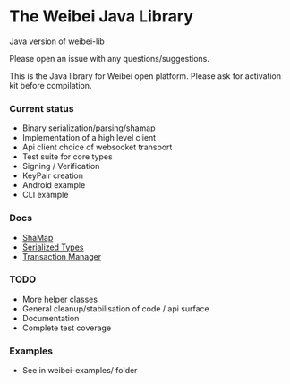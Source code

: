 The Weibei Java Library
===============

Java version of weibei-lib 

Please open an issue with any questions/suggestions.

This is the Java library for Weibei open platform.  Please ask for activation kit before compilation.

### Current status
  
  - Binary serialization/parsing/shamap
  - Implementation of a high level client
  - Api client choice of websocket transport
  - Test suite for core types
  - Signing / Verification
  - KeyPair creation
  - Android example
  - CLI example

### Docs

  - [ShaMap](weibei-core/src/main/java/com/weibei/core/types/shamap/README.md)
  - [Serialized Types](weibei-core/README.md)
  - [Transaction Manager](weibei-client/src/main/java/com/weibei/client/transactions/README.md)

### TODO
  - More helper classes
  - General cleanup/stabilisation of code / api surface
  - Documentation
  - Complete test coverage

### Examples

  - See in weibei-examples/ folder
